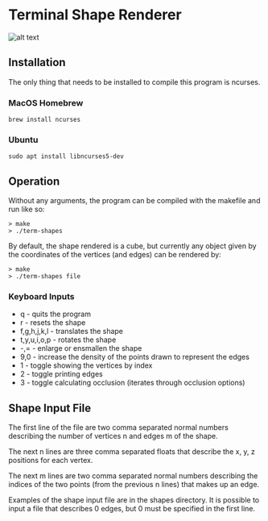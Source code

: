 # Terminal Shape Renderer

![alt text](https://github.com/Davey-Hughes/term-shapes/blob/master/images/dodecahedron.png "dodecahedron")

## Installation
The only thing that needs to be installed to compile this program is ncurses.

### MacOS Homebrew
```
brew install ncurses
```

### Ubuntu
```
sudo apt install libncurses5-dev
```

## Operation
Without any arguments, the program can be compiled with the makefile and run like so:
```
> make
> ./term-shapes
```

By default, the shape rendered is a cube, but currently any object given by the
coordinates of the vertices (and edges) can be rendered by:

```
> make
> ./term-shapes file
```

### Keyboard Inputs
- q - quits the program
- r - resets the shape
- f,g,h,j,k,l - translates the shape
- t,y,u,i,o,p - rotates the shape
- -,= - enlarge or ensmallen the shape
- 9,0 - increase the density of the points drawn to represent the edges
- 1 - toggle showing the vertices by index
- 2 - toggle printing edges
- 3 - toggle calculating occlusion (iterates through occlusion options)

## Shape Input File
The first line of the file are two comma separated normal numbers describing
the number of vertices n and edges m of the shape.

The next n lines are three comma separated floats that describe the x, y, z
positions for each vertex.

The next m lines are two comma separated normal numbers describing the indices
of the two points (from the previous n lines) that makes up an edge.

Examples of the shape input file are in the shapes directory. It is possible to
input a file that describes 0 edges, but 0 must be specified in the first line.
